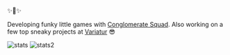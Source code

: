 ✨🌲✨

Developing funky little games with [Conglomerate Squad](https://github.com/Conglomerate-Squad). Also working on a few top sneaky projects at [Variatur](https://github.com/Variatur) 😎


  ![stats](https://github-readme-stats.vercel.app/api?username=OttoPattemore&theme=dark&show_icons=false&hide_border=true&count_private=true) 
  ![stats2](  https://github-readme-stats.vercel.app/api/top-langs/?username=OttoPattemore&theme=dark&show_icons=true&hide_border=true&layout=compact)
